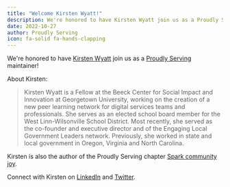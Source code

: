 ```yaml
---
title: "Welcome Kirsten Wyatt!"
description: We're honored to have Kirsten Wyatt join us as a Proudly Serving maintainer!
date: 2022-10-27
author: Proudly Serving
icon: fa-solid fa-hands-clapping
---
```


We're honored to have [Kirsten Wyatt](/people/kirsten-wyatt) join us as a [Proudly Serving](/) maintainer!

About Kirsten:

> Kirsten Wyatt is a Fellow at the Beeck Center for Social Impact and Innovation at Georgetown University, working on the creation of a new peer learning network for digital services teams and professionals. She serves as an elected school board member for the West Linn-Wilsonville School District. Most recently, she served as the co-founder and executive director and of the Engaging Local Government Leaders network. Previously, she worked in state and local government in Oregon, Virginia and North Carolina.

Kirsten is also the author of the Proudly Serving chapter [Spark community joy](/contents/spark-community-joy).

Connect with Kirsten on [LinkedIn](https://www.linkedin.com/in/kwyatt/) and [Twitter](http://www.twitter.com/kowyatt).